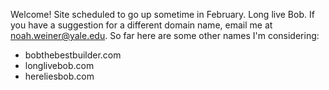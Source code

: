 Welcome! Site scheduled to go up sometime in February. Long live Bob. If you have a suggestion for a different domain name, email me at noah.weiner@yale.edu. So far here are some other names I'm considering:  
* bobthebestbuilder.com
* longlivebob.com
* hereliesbob.com  
